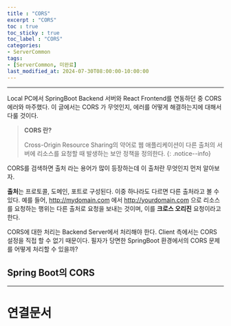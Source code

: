 ```yaml
---
title : "CORS"
excerpt : "CORS"
toc : true
toc_sticky : true
toc_label : "CORS"
categories:
- ServerCommon
tags:
- [ServerCommon, 미완료]
last_modified_at: 2024-07-30T08:00:00-10:00:00
---
```

  
---
  
 Local PC에서 SpringBoot Backend 서버와 React Frontend를 연동하던 중 CORS 에러와 마주했다. 이 글에서는 CORS 가 무엇인지, 에러를 어떻게 해결하는지에 대해서 다룰 것이다.

> **CORS 란?**  
>
> Cross-Origin Resource Sharing의 약어로 웹 애플리케이션이 다른 출처의 서버에 리소스를 요청할 때 발생하는 보안 정책을 정의한다. 
{: .notice--info}  

 CORS를 검색하면 출처 라는 용어가 많이 등장하는데 이 출처란 무엇인지 먼저 알아보자. 

 **출처**는 프로토콜, 도메인, 포트로 구성된다. 이중 하나라도 다르면 다른 출처라고 볼 수 있다. 예를 들어, http://mydomain.com 에서 http://yourdomain.com 으로 리소스를 요청하는 행위는 다른 출처로 요청을 보내는 것이며, 이를 **크로스 오리진** 요청이라고 한다.

 CORS에 대한 처리는 Backend Server에서 처리해야 한다. Client 측에서는 CORS 설정을 직접 할 수 없기 때문이다. 필자가 당면한 SpringBoot 환경에서의 CORS 문제를 어떻게 처리할 수 있을까?
  
## Spring Boot의 CORS
  
---
  
# 연결문서
